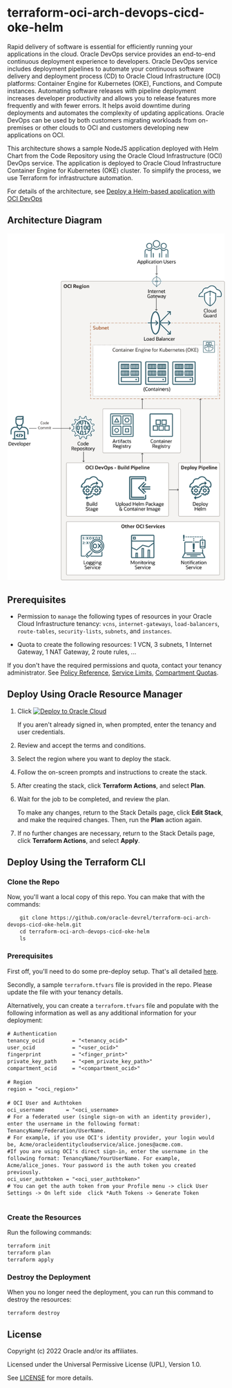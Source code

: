 # terraform-oci-arch-devops-cicd-oke-helm

Rapid delivery of software is essential for efficiently running your applications in the cloud. Oracle DevOps service provides an end-to-end continuous deployment experience to developers. Oracle DevOps service includes deployment pipelines to automate your continuous software delivery and deployment process (CD) to Oracle Cloud Infrastructure (OCI) platforms: Container Engine for Kubernetes (OKE), Functions, and Compute instances. Automating software releases with pipeline deployment increases developer productivity and allows you to release features more frequently and with fewer errors. It helps avoid downtime during deployments and automates the complexity of updating applications. Oracle DevOps can be used by both customers migrating workloads from on-premises or other clouds to OCI and customers developing new applications on OCI.

This architecture shows a sample NodeJS application deployed with Helm Chart from the Code Repository using the Oracle Cloud Infrastructure (OCI) DevOps service. The application is deployed to Oracle Cloud Infrastructure Container Engine for Kubernetes (OKE) cluster. To simplify the process, we use Terraform for infrastructure automation.

For details of the architecture, see [Deploy a Helm-based application with OCI DevOps](https://docs.oracle.com/en/solutions/deploy-helm-based-app-oci-devops/)

## Architecture Diagram

![](./images/dev-ops-helm-deployment-pipeline.png)

## Prerequisites

- Permission to `manage` the following types of resources in your Oracle Cloud Infrastructure tenancy: `vcns`, `internet-gateways`, `load-balancers`, `route-tables`, `security-lists`, `subnets`, and `instances`.

- Quota to create the following resources: 1 VCN, 3 subnets, 1 Internet Gateway, 1 NAT Gateway, 2 route rules, ...

If you don't have the required permissions and quota, contact your tenancy administrator. See [Policy Reference](https://docs.cloud.oracle.com/en-us/iaas/Content/Identity/Reference/policyreference.htm), [Service Limits](https://docs.cloud.oracle.com/en-us/iaas/Content/General/Concepts/servicelimits.htm), [Compartment Quotas](https://docs.cloud.oracle.com/iaas/Content/General/Concepts/resourcequotas.htm).

## Deploy Using Oracle Resource Manager

1. Click [![Deploy to Oracle Cloud](https://oci-resourcemanager-plugin.plugins.oci.oraclecloud.com/latest/deploy-to-oracle-cloud.svg)](https://cloud.oracle.com/resourcemanager/stacks/create?region=home&zipUrl=https://github.com/oracle-devrel/terraform-oci-arch-devops-cicd-oke-helm/releases/latest/download/terraform-oci-arch-devops-cicd-oke-helm-stack-latest.zip)

    If you aren't already signed in, when prompted, enter the tenancy and user credentials.

2. Review and accept the terms and conditions.

3. Select the region where you want to deploy the stack.

4. Follow the on-screen prompts and instructions to create the stack.

5. After creating the stack, click **Terraform Actions**, and select **Plan**.

6. Wait for the job to be completed, and review the plan.

    To make any changes, return to the Stack Details page, click **Edit Stack**, and make the required changes. Then, run the **Plan** action again.

7. If no further changes are necessary, return to the Stack Details page, click **Terraform Actions**, and select **Apply**. 

## Deploy Using the Terraform CLI

### Clone the Repo

Now, you'll want a local copy of this repo. You can make that with the commands:

```
    git clone https://github.com/oracle-devrel/terraform-oci-arch-devops-cicd-oke-helm.git
    cd terraform-oci-arch-devops-cicd-oke-helm
    ls
```

### Prerequisites
First off, you'll need to do some pre-deploy setup.  That's all detailed [here](https://github.com/cloud-partners/oci-prerequisites).

Secondly, a sample `terraform.tfvars` file is provided in the repo. Please update the file with your tenancy details.

Alternatively, you can create a `terraform.tfvars` file and populate with the following information as well as any additional information for your deployment:

```
# Authentication
tenancy_ocid         = "<tenancy_ocid>"
user_ocid            = "<user_ocid>"
fingerprint          = "<finger_print>"
private_key_path     = "<pem_private_key_path>"
compartment_ocid     = "<compartment_ocid>"

# Region
region = "<oci_region>"

# OCI User and Authtoken
oci_username       = "<oci_username> 
# For a federated user (single sign-on with an identity provider), enter the username in the following format: TenancyName/Federation/UserName. 
# For example, if you use OCI's identity provider, your login would be, Acme/oracleidentitycloudservice/alice.jones@acme.com. 
#If you are using OCI's direct sign-in, enter the username in the following format: TenancyName/YourUserName. For example, Acme/alice_jones. Your password is the auth token you created previously.
oci_user_authtoken = "<oci_user_authtoken>" 
# You can get the auth token from your Profile menu -> click User Settings -> On left side  click *Auth Tokens -> Generate Token


````

### Create the Resources
Run the following commands:

    terraform init
    terraform plan
    terraform apply


### Destroy the Deployment
When you no longer need the deployment, you can run this command to destroy the resources:

    terraform destroy

## License
Copyright (c) 2022 Oracle and/or its affiliates.

Licensed under the Universal Permissive License (UPL), Version 1.0.

See [LICENSE](LICENSE) for more details.

